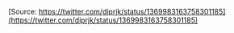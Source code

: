 [Source: https://twitter.com/diprjk/status/1369983163758301185](https://twitter.com/diprjk/status/1369983163758301185)